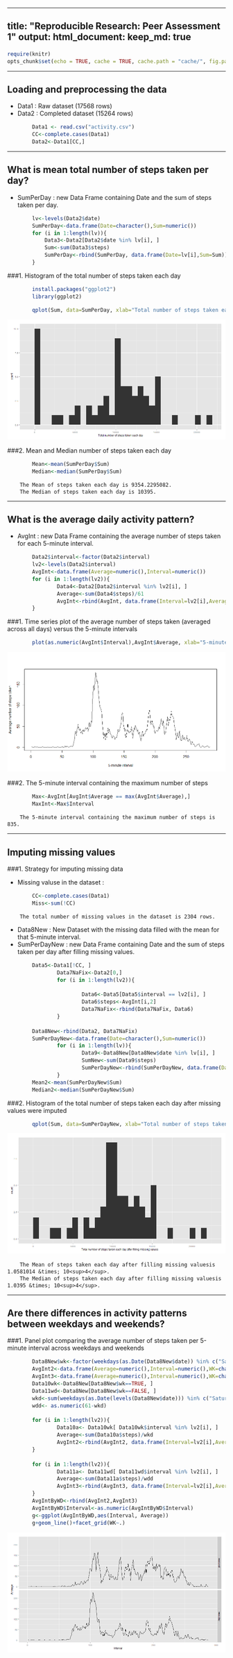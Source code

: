 
---
title: "Reproducible Research: Peer Assessment 1"
output: 
  html_document:
    keep_md: true
---

```r
require(knitr)
opts_chunk$set(echo = TRUE, cache = TRUE, cache.path = "cache/", fig.path = "instructions_fig/")
```
_________________________________________
## Loading and preprocessing the data
- Data1 : Raw dataset       (17568 rows)
- Data2 : Completed dataset (15264 rows)


```r
        Data1 <- read.csv("activity.csv")
        CC<-complete.cases(Data1)
        Data2<-Data1[CC,]
```




_________________________________________
## What is mean total number of steps taken per day?
- SumPerDay : new Data Frame containing Date and the sum of steps taken per day.


```r
        lv<-levels(Data2$date)
        SumPerDay<-data.frame(Date=character(),Sum=numeric())
        for (i in 1:length(lv)){
            Data3<-Data2[Data2$date %in% lv[i], ]
            Sum<-sum(Data3$steps)
            SumPerDay<-rbind(SumPerDay, data.frame(Date=lv[i],Sum=Sum))
        }
```

###1. Histogram of the total number of steps taken each day


```r
        install.packages("ggplot2")
        library(ggplot2)
```


```r
        qplot(Sum, data=SumPerDay, xlab="Total number of steps taken each day")
```

![plot of chunk unnamed-chunk-4](instructions_fig/unnamed-chunk-4-1.png) 

###2. Mean and Median number of steps taken each day


```r
        Mean<-mean(SumPerDay$Sum)
        Median<-median(SumPerDay$Sum)
```

        The Mean of steps taken each day is 9354.2295082.
        The Median of steps taken each day is 10395.




_________________________________________
## What is the average daily activity pattern?
- AvgInt : new Data Frame containing the average number of steps taken for each 5-minute interval.


```r
        Data2$interval<-factor(Data2$interval)
        lv2<-levels(Data2$interval)
        AvgInt<-data.frame(Average=numeric(),Interval=numeric())
        for (i in 1:length(lv2)){
                Data4<-Data2[Data2$interval %in% lv2[i], ]
                Average<-sum(Data4$steps)/61
                AvgInt<-rbind(AvgInt, data.frame(Interval=lv2[i],Average=Average))
        }
```

###1. Time series plot of the average number of steps taken (averaged across all days) versus the 5-minute intervals


```r
        plot(as.numeric(AvgInt$Interval),AvgInt$Average, xlab="5-minute interval", ylab="Average number of steps taken", type="l")
```

![plot of chunk unnamed-chunk-7](instructions_fig/unnamed-chunk-7-1.png) 

###2. The 5-minute interval containing the maximum number of steps 


```r
        Max<-AvgInt[AvgInt$Average == max(AvgInt$Average),]
        MaxInt<-Max$Interval
```

        The 5-minute interval containing the maximum number of steps is 835.




_________________________________________
## Imputing missing values


###1. Strategy for imputing missing data
- Missing valuse in the dataset : 


```r
        CC<-complete.cases(Data1)
        Miss<-sum(!CC)
```

        The total number of missing values in the dataset is 2304 rows.

- Data8New     : New Dataset with the missing data filled with the mean for that 5-minute interval.
- SumPerDayNew : new Data Frame containing Date and the sum of steps taken per day after filling missing values.


```r
        Data5<-Data1[!CC, ]        
                Data7NaFix<-Data2[0,]
                for (i in 1:length(lv2)){
                        
                        Data6<-Data5[Data5$interval == lv2[i], ]
                        Data6$steps<-AvgInt[i,2]
                        Data7NaFix<-rbind(Data7NaFix, Data6)
                }
        
        Data8New<-rbind(Data2, Data7NaFix)
        SumPerDayNew<-data.frame(Date=character(),Sum=numeric())
                for (i in 1:length(lv)){
                        Data9<-Data8New[Data8New$date %in% lv[i], ]
                        SumNew<-sum(Data9$steps)
                        SumPerDayNew<-rbind(SumPerDayNew, data.frame(Date=lv[i],Sum=SumNew))
                }
        Mean2<-mean(SumPerDayNew$Sum)
        Median2<-median(SumPerDayNew$Sum)
```
        
###2. Histogram of the total number of steps taken each day after missing values were imputed


```r
        qplot(Sum, data=SumPerDayNew, xlab="Total number of steps taken each day after filling missing values")
```

![plot of chunk unnamed-chunk-11](instructions_fig/unnamed-chunk-11-1.png) 

        The Mean of steps taken each day after filling missing valuesis 1.0581014 &times; 10<sup>4</sup>.
        The Median of steps taken each day after filling missing valuesis 1.0395 &times; 10<sup>4</sup>.


_________________________________________
## Are there differences in activity patterns between weekdays and weekends?

###1. Panel plot comparing the average number of steps taken per 5-minute interval across weekdays and weekends


```r
        Data8New$wk<-factor(weekdays(as.Date(Data8New$date)) %in% c("Saturday","Sunday"))
        AvgInt2<-data.frame(Average=numeric(),Interval=numeric(),WK=character())
        AvgInt3<-data.frame(Average=numeric(),Interval=numeric(),WK=character())
        Data10wk<-Data8New[Data8New$wk==TRUE, ]
        Data11wd<-Data8New[Data8New$wk==FALSE, ]
        wkd<-sum(weekdays(as.Date(levels(Data8New$date))) %in% c("Saturday","Sunday"))
        wdd<- as.numeric(61-wkd)
        
        for (i in 1:length(lv2)){
                Data10a<- Data10wk[ Data10wk$interval %in% lv2[i], ]
                Average<-sum(Data10a$steps)/wkd
                AvgInt2<-rbind(AvgInt2, data.frame(Interval=lv2[i],Average=Average, WK="weekend"))
        }
                
        for (i in 1:length(lv2)){
                Data11a<- Data11wd[ Data11wd$interval %in% lv2[i], ]
                Average<-sum(Data11a$steps)/wdd
                AvgInt3<-rbind(AvgInt3, data.frame(Interval=lv2[i],Average=Average, WK="weekday"))
        }
        AvgIntByWD<-rbind(AvgInt2,AvgInt3)
        AvgIntByWD$Interval<-as.numeric(AvgIntByWD$Interval)
        g<-ggplot(AvgIntByWD,aes(Interval, Average))
        g+geom_line()+facet_grid(WK~.)
```

![plot of chunk unnamed-chunk-12](instructions_fig/unnamed-chunk-12-1.png) 

